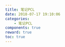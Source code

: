 ```yaml
---
title: 笔记PCL
date: 2018-07-17 19:10:06
categories:
	- 笔记PCL
components: true
reward: true
toc: true
---
```

